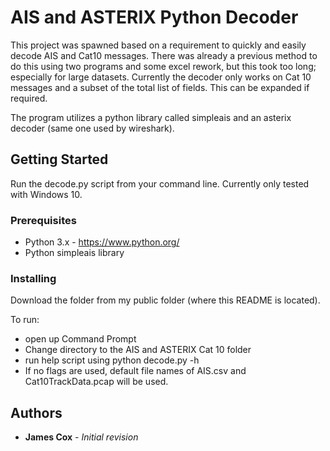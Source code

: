 # AIS and ASTERIX Python Decoder

This project was spawned based on a requirement to quickly and easily decode AIS and Cat10 messages. There was already a previous method to do this using two programs and some excel rework, but this took too long; especially for 
large datasets. Currently the decoder only works on Cat 10 messages and a subset of the total list of fields. This can be expanded if required.

The program utilizes a python library called simpleais and an asterix decoder (same one used by wireshark). 

## Getting Started

Run the decode.py script from your command line. Currently only tested with Windows 10.

### Prerequisites

- Python 3.x - https://www.python.org/
- Python simpleais library


### Installing

Download the folder from my public folder (where this README is located).


To run:

- open up Command Prompt
- Change directory to the AIS and ASTERIX Cat 10 folder
- run help script using python decode.py -h
- If no flags are used, default file names of AIS.csv and Cat10TrackData.pcap will be used.


## Authors

* **James Cox** - *Initial revision*

